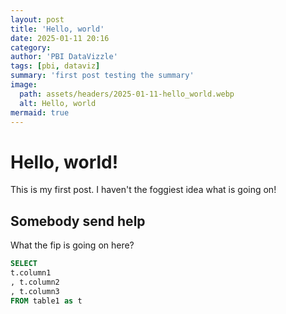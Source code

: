 ```yaml
---
layout: post
title: 'Hello, world'
date: 2025-01-11 20:16
category: 
author: 'PBI DataVizzle'
tags: [pbi, dataviz]
summary: 'first post testing the summary'
image:
  path: assets/headers/2025-01-11-hello_world.webp
  alt: Hello, world
mermaid: true
---
```


# Hello, world!
This is my first post. I haven't the foggiest idea what is going on!

## Somebody send help
What the fip is going on here?


```sql
SELECT 
t.column1
, t.column2
, t.column3
FROM table1 as t
```
